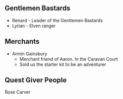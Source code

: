 

## Gentlemen Bastards

- Renard - Leader of the Gentlemen Bastards
- Lyrian - Elven ranger


## Merchants
- Armin Gainsbury
	- Merchant friend of Aaron. In the Caravan Court
	- Sold us the starter kit to be an adventurer

## Quest Giver People

Rose Carver

